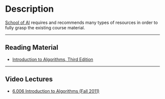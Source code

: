 # Description

[School of AI](https://github.com/GiorgiBeriashvili/school-of-ai "School of AI's repository") requires and recommends many types of resources in order to fully grasp the existing course material.

---

## Reading Material

- [Introduction to Algorithms, Third Edition](https://github.com/GiorgiBeriashvili/school-of-ai/blob/master/content/learning-material/Introduction%20to%20Algorithms,%20Third%20Edition.pdf)

---

## Video Lectures

- [6.006 Introduction to Algorithms (Fall 2011)](https://ocw.mit.edu/courses/electrical-engineering-and-computer-science/6-006-introduction-to-algorithms-fall-2011/index.htm)
